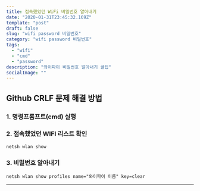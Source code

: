 ```yaml
---
title: 접속했었던 WiFi 비밀번호 알아내기
date: "2020-01-31T23:45:32.169Z"
template: "post"
draft: false
slug: "wifi password 비밀번호"
category: "wifi password 비밀번호"
tags:
  - "wifi"
  - "cmd"
  - "password"
description: "와이파이 비밀번호 알아내기 꿀팁"
socialImage: ""
---
```


## Github CRLF 문제 해결 방법

### 1. 명령프롬프트(cmd) 실행

### 2. 접속했었던 WIFI 리스트 확인

```
netsh wlan show
```

### 3. 비밀번호 알아내기

```
netsh wlan show profiles name="와이파이 이름" key=clear
```

---
